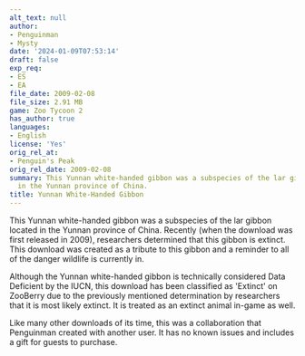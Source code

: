 ```yaml
---
alt_text: null
author:
- Penguinman
- Mysty
date: '2024-01-09T07:53:14'
draft: false
exp_req:
- ES
- EA
file_date: 2009-02-08
file_size: 2.91 MB
game: Zoo Tycoon 2
has_author: true
languages:
- English
license: 'Yes'
orig_rel_at:
- Penguin's Peak
orig_rel_date: 2009-02-08
summary: This Yunnan white-handed gibbon was a subspecies of the lar gibbon located
  in the Yunnan province of China.
title: Yunnan White-Handed Gibbon
---
```

This Yunnan white-handed gibbon was a subspecies of the lar gibbon located in the Yunnan province of China. Recently (when the download was first released in 2009), researchers determined that this gibbon is extinct. This download was created as a tribute to this gibbon and a reminder to all of the danger wildlife is currently in.

Although the Yunnan white-handed gibbon is technically considered Data Deficient by the IUCN, this download has been classified as 'Extinct' on ZooBerry due to the previously mentioned determination by researchers that it is most likely extinct. It is treated as an extinct animal in-game as well.

Like many other downloads of its time, this was a collaboration that Penguinman created with another user. It has no known issues and includes a gift for guests to purchase.